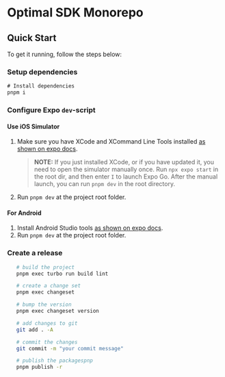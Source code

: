 # Optimal SDK Monorepo

## Quick Start

To get it running, follow the steps below:

### Setup dependencies

```diff
# Install dependencies
pnpm i
```

### Configure Expo `dev`-script

#### Use iOS Simulator

1. Make sure you have XCode and XCommand Line Tools installed [as shown on expo docs](https://docs.expo.dev/workflow/ios-simulator/).

   > **NOTE:** If you just installed XCode, or if you have updated it, you need to open the simulator manually once. Run `npx expo start` in the root dir, and then enter `I` to launch Expo Go. After the manual launch, you can run `pnpm dev` in the root directory.

2. Run `pnpm dev` at the project root folder.

#### For Android

1. Install Android Studio tools [as shown on expo docs](https://docs.expo.dev/workflow/android-studio-emulator/).
2. Run `pnpm dev` at the project root folder.

### Create a release

```bash
   # build the project
   pnpm exec turbo run build lint

   # create a change set
   pnpm exec changeset

   # bump the version
   pnpm exec changeset version

   # add changes to git
   git add . -A

   # commit the changes
   git commit -m "your commit message"

   # publish the packagespnp
   pnpm publish -r

```
